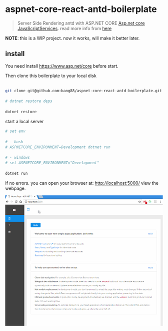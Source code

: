 # aspnet-core-react-antd-boilerplate
> Server Side Rendering antd with ASP.NET CORE [Asp.net core JavaScriptServices](https://github.com/aspnet/JavaScriptServices). read more info from [here](https://github.com/aspnet/JavaScriptServices/tree/dev/src/Microsoft.AspNetCore.SpaServices#server-side-prerendering) 

**NOTE**: this is a WIP project. now it works, will make it better later.

## install

You need install <https://www.asp.net/core> before start.

Then clone this boilerplate to your local disk

```sh

git clone git@github.com:bang88/aspnet-core-react-antd-boilerplate.git

# dotnet restore deps

dotnet restore

```

start a local server

```sh
# set env

# - bash
# ASPNETCORE_ENVIRONMENT=Development dotnet run 

# - windows
# set ASPNETCORE_ENVIRONMENT="Development"

dotnet run

```

If no errors. you can open your browser at: <http://localhost:5000/> view the webpage.

![screenshot](preview.gif)